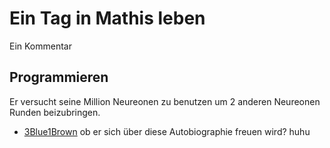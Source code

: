 # Ein Tag in Mathis leben
Ein Kommentar
## Programmieren

Er versucht seine Million Neureonen zu benutzen um 2 anderen Neureonen Runden beizubringen.

- [3Blue1Brown](https://www.youtube.com/watch?v=aircAruvnKk&list=PLZHQObOWTQDNU6R1_67000Dx_ZCJB-3pi)
ob er sich über diese Autobiographie freuen wird?
huhu
